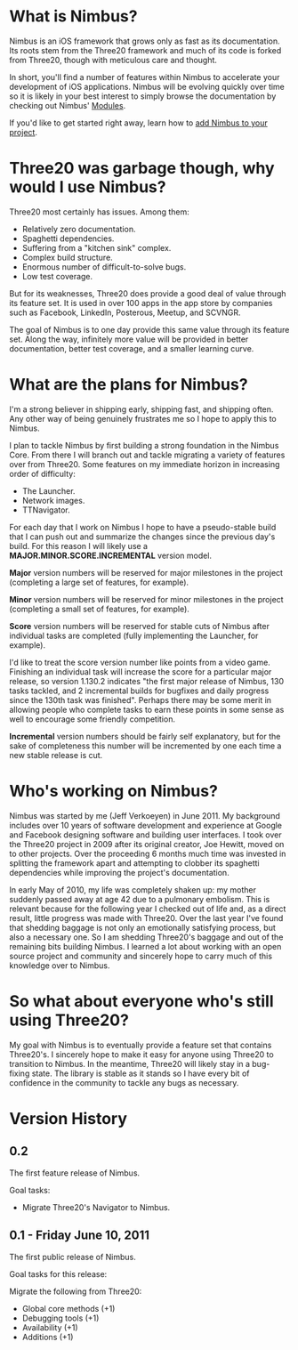 <h1>What is Nimbus?</h1>

Nimbus is an iOS framework that grows only as fast as its documentation. Its roots stem
from the Three20 framework and much of its code is forked from Three20, though with meticulous
care and thought.

In short, you'll find a number of features within Nimbus to accelerate your development of
iOS applications. Nimbus will be evolving quickly over time so it is likely in your best
interest to simply browse the documentation by checking out Nimbus'
<a href="http://jverkoey.github.com/nimbus/modules.html">Modules</a>.

If you'd like to get started right away, learn how to
<a href="http://jverkoey.github.com/nimbus/group___setup.html">add Nimbus to your project</a>.


<h1>Three20 was garbage though, why would I use Nimbus?</h1>

Three20 most certainly has issues. Among them:

- Relatively zero documentation.
- Spaghetti dependencies.
- Suffering from a "kitchen sink" complex.
- Complex build structure.
- Enormous number of difficult-to-solve bugs.
- Low test coverage.

But for its weaknesses, Three20 does provide a good deal of value through its feature set. It is
used in over 100 apps in the app store by companies such as Facebook, LinkedIn, Posterous,
Meetup, and SCVNGR.

The goal of Nimbus is to one day provide this same value through its feature set. Along the way,
infinitely more value will be provided in better documentation, better test coverage, and
a smaller learning curve.


<h1>What are the plans for Nimbus?</h1>

I'm a strong believer in shipping early, shipping fast, and shipping often. Any other way of
being genuinely frustrates me so I hope to apply this to Nimbus.

I plan to tackle Nimbus by first building a strong foundation in the Nimbus Core. From there
I will branch out and tackle migrating a variety of features over from Three20. Some features
on my immediate horizon in increasing order of difficulty:

- The Launcher.
- Network images.
- TTNavigator.

For each day that I work on Nimbus I hope to have a pseudo-stable build that I can push out
and summarize the changes since the previous day's build. For this reason I will likely use
a <b>MAJOR.MINOR.SCORE.INCREMENTAL</b> version model.

<b>Major</b> version numbers will be reserved for major milestones in the project (completing a
large set of features, for example).

<b>Minor</b> version numbers will be reserved for minor milestones in the project (completing a
small set of features, for example).

<b>Score</b> version numbers will be reserved for stable cuts of Nimbus after individual tasks
are completed (fully implementing the Launcher, for example).

I'd like to treat the score version number like points from a video game. Finishing an
individual task will increase the score for a particular major release, so version 1.130.2
indicates "the first major release of Nimbus, 130 tasks tackled, and 2 incremental builds
for bugfixes and daily progress since the 130th task was finished". Perhaps there may be some
merit in allowing people who complete tasks to earn these points in some sense as well to
encourage some friendly competition.

<b>Incremental</b> version numbers should be fairly self explanatory, but for the sake
of completeness this number will be incremented by one each time a new stable release is cut.

<h1>Who's working on Nimbus?</h1>

Nimbus was started by me (Jeff Verkoeyen) in June 2011. My background includes over 10 years
of software development and experience at Google and Facebook designing software and
building user interfaces. I took over the Three20 project in 2009 after its original creator,
Joe Hewitt, moved on to other projects. Over the proceeding 6 months much time was invested in
splitting the framework apart and attempting to clobber its spaghetti dependencies while
improving the project's documentation.

In early May of 2010, my life was completely shaken up: my mother suddenly passed
away at age 42 due to a pulmonary embolism. This is relevant because for the following year
I checked out of life and, as a direct result, little progress was made with Three20. Over the
last year I've found that shedding baggage is not only an emotionally satisfying process, but
also a necessary one. So I am shedding Three20's baggage and out of the remaining bits building
Nimbus. I learned a lot about working with an open source project and community and sincerely
hope to carry much of this knowledge over to Nimbus.


<h1>So what about everyone who's still using Three20?</h1>

My goal with Nimbus is to eventually provide a feature set that contains Three20's. I
sincerely hope to make it easy for anyone using Three20 to transition to Nimbus. In the
meantime, Three20 will likely stay in a bug-fixing state. The library is stable as it stands
so I have every bit of confidence in the community to tackle any bugs as necessary.

<h1>Version History</h1>

<h2>0.2</h2>

The first feature release of Nimbus.

Goal tasks:

- Migrate Three20's Navigator to Nimbus.

<h2>0.1 - Friday June 10, 2011</h2>

The first public release of Nimbus.

Goal tasks for this release:

Migrate the following from Three20:

- Global core methods (+1)
- Debugging tools (+1)
- Availability (+1)
- Additions (+1)
